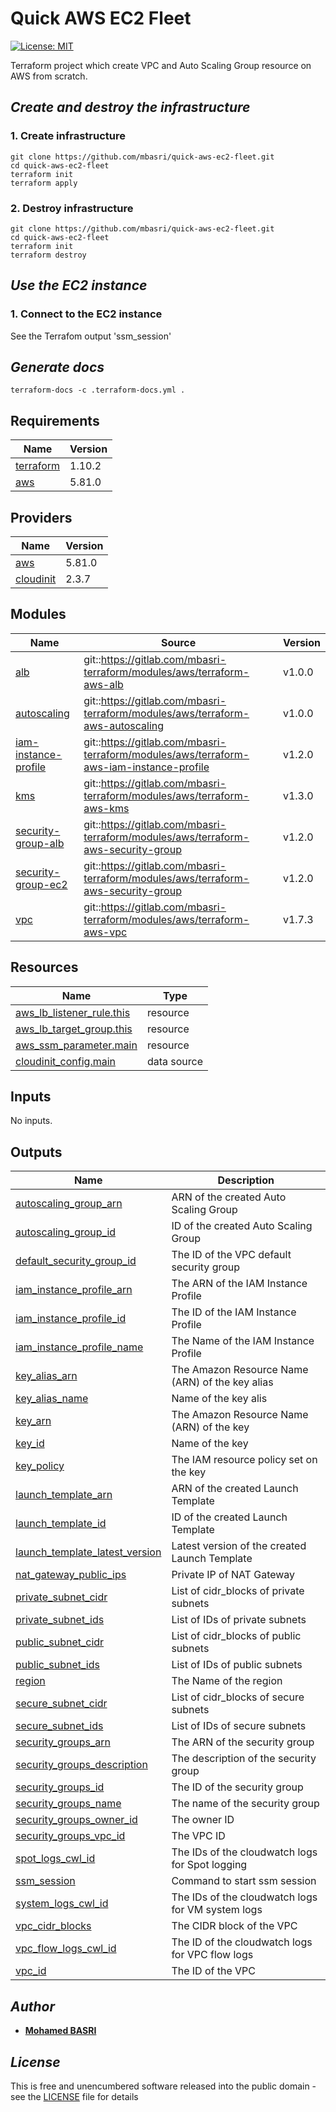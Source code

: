 <!-- BEGIN_TF_DOCS -->
# Quick AWS EC2 Fleet

[![License: MIT](https://img.shields.io/badge/License-MIT-yellow.svg)](https://opensource.org/licenses/MIT)

Terraform project which create VPC and Auto Scaling Group resource on AWS from scratch.

## *Create and destroy the infrastructure*

### 1. Create infrastructure

```shell
git clone https://github.com/mbasri/quick-aws-ec2-fleet.git
cd quick-aws-ec2-fleet
terraform init
terraform apply
```

### 2. Destroy infrastructure

```shell
git clone https://github.com/mbasri/quick-aws-ec2-fleet.git
cd quick-aws-ec2-fleet
terraform init
terraform destroy
```

## *Use the EC2 instance*

### 1. Connect to the EC2 instance

See the Terrafom output 'ssm_session'

## *Generate docs*

```shell
terraform-docs -c .terraform-docs.yml .
```

## Requirements

| Name | Version |
|------|---------|
| <a name="requirement_terraform"></a> [terraform](#requirement\_terraform) | 1.10.2 |
| <a name="requirement_aws"></a> [aws](#requirement\_aws) | 5.81.0 |

## Providers

| Name | Version |
|------|---------|
| <a name="provider_aws"></a> [aws](#provider\_aws) | 5.81.0 |
| <a name="provider_cloudinit"></a> [cloudinit](#provider\_cloudinit) | 2.3.7 |

## Modules

| Name | Source | Version |
|------|--------|---------|
| <a name="module_alb"></a> [alb](#module\_alb) | git::https://gitlab.com/mbasri-terraform/modules/aws/terraform-aws-alb | v1.0.0 |
| <a name="module_autoscaling"></a> [autoscaling](#module\_autoscaling) | git::https://gitlab.com/mbasri-terraform/modules/aws/terraform-aws-autoscaling | v1.0.0 |
| <a name="module_iam-instance-profile"></a> [iam-instance-profile](#module\_iam-instance-profile) | git::https://gitlab.com/mbasri-terraform/modules/aws/terraform-aws-iam-instance-profile | v1.2.0 |
| <a name="module_kms"></a> [kms](#module\_kms) | git::https://gitlab.com/mbasri-terraform/modules/aws/terraform-aws-kms | v1.3.0 |
| <a name="module_security-group-alb"></a> [security-group-alb](#module\_security-group-alb) | git::https://gitlab.com/mbasri-terraform/modules/aws/terraform-aws-security-group | v1.2.0 |
| <a name="module_security-group-ec2"></a> [security-group-ec2](#module\_security-group-ec2) | git::https://gitlab.com/mbasri-terraform/modules/aws/terraform-aws-security-group | v1.2.0 |
| <a name="module_vpc"></a> [vpc](#module\_vpc) | git::https://gitlab.com/mbasri-terraform/modules/aws/terraform-aws-vpc | v1.7.3 |

## Resources

| Name | Type |
|------|------|
| [aws_lb_listener_rule.this](https://registry.terraform.io/providers/hashicorp/aws/5.81.0/docs/resources/lb_listener_rule) | resource |
| [aws_lb_target_group.this](https://registry.terraform.io/providers/hashicorp/aws/5.81.0/docs/resources/lb_target_group) | resource |
| [aws_ssm_parameter.main](https://registry.terraform.io/providers/hashicorp/aws/5.81.0/docs/resources/ssm_parameter) | resource |
| [cloudinit_config.main](https://registry.terraform.io/providers/hashicorp/cloudinit/latest/docs/data-sources/config) | data source |

## Inputs

No inputs.

## Outputs

| Name | Description |
|------|-------------|
| <a name="output_autoscaling_group_arn"></a> [autoscaling\_group\_arn](#output\_autoscaling\_group\_arn) | ARN of the created Auto Scaling Group |
| <a name="output_autoscaling_group_id"></a> [autoscaling\_group\_id](#output\_autoscaling\_group\_id) | ID of the created Auto Scaling Group |
| <a name="output_default_security_group_id"></a> [default\_security\_group\_id](#output\_default\_security\_group\_id) | The ID of the VPC default security group |
| <a name="output_iam_instance_profile_arn"></a> [iam\_instance\_profile\_arn](#output\_iam\_instance\_profile\_arn) | The ARN of the IAM Instance Profile |
| <a name="output_iam_instance_profile_id"></a> [iam\_instance\_profile\_id](#output\_iam\_instance\_profile\_id) | The ID of the IAM Instance Profile |
| <a name="output_iam_instance_profile_name"></a> [iam\_instance\_profile\_name](#output\_iam\_instance\_profile\_name) | The Name of the IAM Instance Profile |
| <a name="output_key_alias_arn"></a> [key\_alias\_arn](#output\_key\_alias\_arn) | The Amazon Resource Name (ARN) of the key alias |
| <a name="output_key_alias_name"></a> [key\_alias\_name](#output\_key\_alias\_name) | Name of the key alis |
| <a name="output_key_arn"></a> [key\_arn](#output\_key\_arn) | The Amazon Resource Name (ARN) of the key |
| <a name="output_key_id"></a> [key\_id](#output\_key\_id) | Name of the key |
| <a name="output_key_policy"></a> [key\_policy](#output\_key\_policy) | The IAM resource policy set on the key |
| <a name="output_launch_template_arn"></a> [launch\_template\_arn](#output\_launch\_template\_arn) | ARN of the created Launch Template |
| <a name="output_launch_template_id"></a> [launch\_template\_id](#output\_launch\_template\_id) | ID of the created Launch Template |
| <a name="output_launch_template_latest_version"></a> [launch\_template\_latest\_version](#output\_launch\_template\_latest\_version) | Latest version of the created Launch Template |
| <a name="output_nat_gateway_public_ips"></a> [nat\_gateway\_public\_ips](#output\_nat\_gateway\_public\_ips) | Private IP of NAT Gateway |
| <a name="output_private_subnet_cidr"></a> [private\_subnet\_cidr](#output\_private\_subnet\_cidr) | List of cidr\_blocks of private subnets |
| <a name="output_private_subnet_ids"></a> [private\_subnet\_ids](#output\_private\_subnet\_ids) | List of IDs of private subnets |
| <a name="output_public_subnet_cidr"></a> [public\_subnet\_cidr](#output\_public\_subnet\_cidr) | List of cidr\_blocks of public subnets |
| <a name="output_public_subnet_ids"></a> [public\_subnet\_ids](#output\_public\_subnet\_ids) | List of IDs of public subnets |
| <a name="output_region"></a> [region](#output\_region) | The Name of the region |
| <a name="output_secure_subnet_cidr"></a> [secure\_subnet\_cidr](#output\_secure\_subnet\_cidr) | List of cidr\_blocks of secure subnets |
| <a name="output_secure_subnet_ids"></a> [secure\_subnet\_ids](#output\_secure\_subnet\_ids) | List of IDs of secure subnets |
| <a name="output_security_groups_arn"></a> [security\_groups\_arn](#output\_security\_groups\_arn) | The ARN of the security group |
| <a name="output_security_groups_description"></a> [security\_groups\_description](#output\_security\_groups\_description) | The description of the security group |
| <a name="output_security_groups_id"></a> [security\_groups\_id](#output\_security\_groups\_id) | The ID of the security group |
| <a name="output_security_groups_name"></a> [security\_groups\_name](#output\_security\_groups\_name) | The name of the security group |
| <a name="output_security_groups_owner_id"></a> [security\_groups\_owner\_id](#output\_security\_groups\_owner\_id) | The owner ID |
| <a name="output_security_groups_vpc_id"></a> [security\_groups\_vpc\_id](#output\_security\_groups\_vpc\_id) | The VPC ID |
| <a name="output_spot_logs_cwl_id"></a> [spot\_logs\_cwl\_id](#output\_spot\_logs\_cwl\_id) | The IDs of the cloudwatch logs for Spot logging |
| <a name="output_ssm_session"></a> [ssm\_session](#output\_ssm\_session) | Command to start ssm session |
| <a name="output_system_logs_cwl_id"></a> [system\_logs\_cwl\_id](#output\_system\_logs\_cwl\_id) | The IDs of the cloudwatch logs for VM system logs |
| <a name="output_vpc_cidr_blocks"></a> [vpc\_cidr\_blocks](#output\_vpc\_cidr\_blocks) | The CIDR block of the VPC |
| <a name="output_vpc_flow_logs_cwl_id"></a> [vpc\_flow\_logs\_cwl\_id](#output\_vpc\_flow\_logs\_cwl\_id) | The ID of the cloudwatch logs for VPC flow logs |
| <a name="output_vpc_id"></a> [vpc\_id](#output\_vpc\_id) | The ID of the VPC |

## *Author*

* [**Mohamed BASRI**](https://github.com/mbasri)

## *License*

This is free and unencumbered software released into the public domain - see the [LICENSE](./LICENSE) file for details

<!-- END_TF_DOCS -->